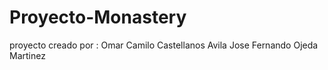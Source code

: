 # Proyecto-Monastery
proyecto creado por :
Omar Camilo Castellanos Avila
Jose Fernando Ojeda Martinez
